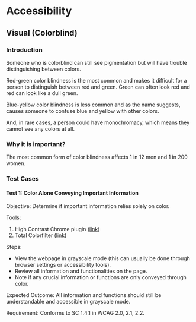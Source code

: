 # Accessibility

## Visual (Colorblind) 

### Introduction

Someone who is colorblind can still see pigmentation but will have trouble distinguishing between colors. 

Red-green color blindness is the most common and makes it difficult for a person to distinguish between red and green. Green can often look red and red can look like a dull green.

Blue-yellow color blindness is less common and as the name suggests, causes someone to confuse blue and yellow with other colors.

And, in rare cases, a person could have monochromacy, which means they cannot see any colors at all. 

### Why it is important?

The most common form of color blindness affects 1 in 12 men and 1 in 200 women. 


### Test Cases

#### Test 1: Color Alone Conveying Important Information

Objective: Determine if important information relies solely on color.

Tools:
1. High Contrast Chrome plugin ([link](https://chromewebstore.google.com/detail/high-contrast/djcfdncoelnlbldjfhinnjlhdjlikmph))
2. Total Colorfilter ([link](http://www.toptal.com/designers/colorfilter/))

Steps:
- View the webpage in grayscale mode (this can usually be done through browser settings or accessibility tools).
- Review all information and functionalities on the page.
- Note if any crucial information or functions are only conveyed through color.

Expected Outcome: All information and functions should still be understandable and accessible in grayscale mode.

Requirement: Conforms to SC 1.4.1 in WCAG 2.0, 2.1, 2.2.
